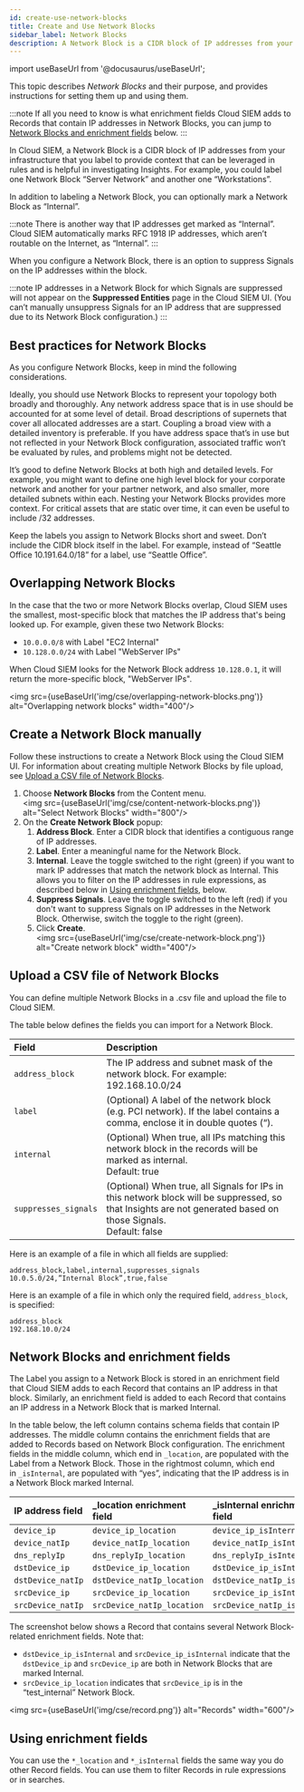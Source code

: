 ```yaml
---
id: create-use-network-blocks
title: Create and Use Network Blocks
sidebar_label: Network Blocks
description: A Network Block is a CIDR block of IP addresses from your infrastructure that you label to provide context that can be leveraged in rules and is helpful in investigating Cloud SIEM Insights.
---
```


import useBaseUrl from '@docusaurus/useBaseUrl';

This topic describes *Network Blocks* and their purpose, and provides instructions for setting them up and using them.

:::note
If all you need to know is what enrichment fields Cloud SIEM adds to Records that contain IP addresses in Network Blocks, you can jump to [Network Blocks and enrichment fields](#network-blocks-and-enrichment-fields) below.
:::

In Cloud SIEM, a Network Block is a CIDR block of IP addresses from your infrastructure that you label to provide context that can be leveraged in rules and is helpful in investigating Insights. For example, you could label one Network Block “Server Network” and another one “Workstations”.

In addition to labeling a Network Block, you can optionally mark a Network Block as “Internal”.

:::note
There is another way that IP addresses get marked as “Internal”. Cloud SIEM automatically marks RFC 1918 IP addresses, which aren’t routable on the Internet, as “Internal”.
:::

When you configure a Network Block, there is an option to suppress Signals on the IP addresses within the block.

:::note
IP addresses in a Network Block for which Signals are suppressed will not appear on the **Suppressed Entities** page in the Cloud SIEM UI. (You can’t manually unsuppress Signals for an IP address that are suppressed due to its Network Block configuration.)
:::

## Best practices for Network Blocks

As you configure Network Blocks, keep in mind the following
considerations.

Ideally, you should use Network Blocks to represent your topology both
broadly and thoroughly. Any network address space that is in use should
be accounted for at some level of detail. Broad descriptions of
supernets that cover all allocated addresses are a start. Coupling a
broad view with a detailed inventory is preferable. If you have address
space that’s in use but not reflected in your Network Block
configuration, associated traffic won’t be evaluated by rules, and
problems might not be detected.

It’s good to define Network Blocks at both high and detailed levels. For
example, you might want to define one high level block for your
corporate network and another for your partner network, and also
smaller, more detailed subnets within each. Nesting your Network Blocks
provides more context. For critical assets that are static over time, it
can even be useful to include /32 addresses. 

Keep the labels you assign to Network Blocks short and sweet. Don’t
include the CIDR block itself in the label. For example, instead of
“Seattle Office 10.191.64.0/18” for a label, use “Seattle Office”.

## Overlapping Network Blocks

In the case that the two or more Network Blocks overlap, Cloud SIEM uses the smallest, most-specific block that matches the IP address that's being looked up. For example, given these two Network Blocks:

* `10.0.0.0/8` with Label "EC2 Internal"
* `10.128.0.0/24` with Label "WebServer IPs"

When Cloud SIEM looks for the Network Block address `10.128.0.1`, it will return the more-specific block, "WebServer IPs".

<img src={useBaseUrl('img/cse/overlapping-network-blocks.png')} alt="Overlapping network blocks" width="400"/>

## Create a Network Block manually

Follow these instructions to create a Network Block using the Cloud SIEM UI. For information about creating multiple Network Blocks by file upload, see [Upload a CSV file of Network Blocks](#upload-a-csv-file-of-network-blocks).

1. Choose **Network Blocks** from the Content menu. <br/><img src={useBaseUrl('img/cse/content-network-blocks.png')} alt="Select Network Blocks" width="800"/>
1. On the **Create Network Block** popup:
    1. **Address Block**. Enter a CIDR block that identifies a contiguous range of IP addresses.
    1. **Label**. Enter a meaningful name for the Network Block.
    1. **Internal**. Leave the toggle switched to the right (green) if you want to mark IP addresses that match the network block as Internal. This allows you to filter on the IP addresses in rule expressions, as described below in [Using enrichment fields](#using-enrichment-fields), below.
    1. **Suppress Signals**. Leave the toggle switched to the left (red) if you don't want to suppress Signals on IP addresses in the Network Block. Otherwise, switch the toggle to the right (green).
    1. Click **Create**. <br/><img src={useBaseUrl('img/cse/create-network-block.png')} alt="Create network block" width="400"/>

## Upload a CSV file of Network Blocks

You can define multiple Network Blocks in a .csv file and upload the file to Cloud SIEM.

The table below defines the fields you can import for a Network Block.

| Field | Description |
|:--|:--|
| `address_block` | The IP address and subnet mask of the network block. For example:<br/>192.168.10.0/24 |
| `label` | (Optional) A label of the network block (e.g. PCI network). If the label contains a comma, enclose it in double quotes (“). |
| `internal` | (Optional) When true, all IPs matching this network block in the records will be marked as internal.<br/>Default: true |
| `suppresses_signals` | (Optional) When true, all Signals for IPs in this network block will be suppressed, so that Insights are not generated based on those Signals.<br/>Default: false |

Here is an example of a file in which all fields are supplied:

```
address_block,label,internal,suppresses_signals 
10.0.5.0/24,”Internal Block”,true,false
```

Here is an example of a file in which only the required field, `address_block`, is specified:

```
address_block 
192.168.10.0/24
```

## Network Blocks and enrichment fields

The Label you assign to a Network Block is stored in an enrichment field that Cloud SIEM adds to each Record that contains an IP address in that block. Similarly, an enrichment field is added to each Record that contains an IP address in a Network Block that is marked Internal. 

In the table below, the left column contains schema fields that contain IP addresses. The middle column contains the enrichment fields that are added to Records based on Network Block configuration. The enrichment fields in the middle column, which end in `_location`, are populated with the Label from a Network Block. Those in the rightmost column, which end in `_isInternal`, are populated with “yes”, indicating that the IP address is in a Network Block marked Internal. 

| IP address field | _location enrichment field | _isInternal enrichment field |
|:--|:--|:--|
| `device_ip` | `device_ip_location` | `device_ip_isInternal` |
| `device_natIp` | `device_natIp_location` | `device_natIp_isInternal` |
| `dns_replyIp` | `dns_replyIp_location` | `dns_replyIp_isInternal` |
| `dstDevice_ip` | `dstDevice_ip_location` | `dstDevice_ip_isInternal` |
| `dstDevice_natIp` | `dstDevice_natIp_location` | `dstDevice_natIp_isInternal` |
| `srcDevice_ip `| `srcDevice_ip_location` | `srcDevice_ip_isInternal` |
| `srcDevice_natIp`	 | `srcDevice_natIp_location` | `srcDevice_natIp_isInternal` |

The screenshot below shows a Record that contains several Network Block-related enrichment fields. Note that:

* `dstDevice_ip_isInternal` and `srcDevice_ip_isInternal` indicate that the `dstDevice_ip` and `srcDevice_ip` are both in Network Blocks that are marked Internal.
* `srcDevice_ip_location` indicates that `srcDevice_ip` is in the “test_internal” Network Block.

<img src={useBaseUrl('img/cse/record.png')} alt="Records" width="600"/>

## Using enrichment fields

You can use the `*_location` and `*_isInternal` fields the same way you do other Record fields. You can use them to filter Records in rule expressions or in searches. 
